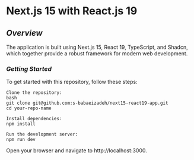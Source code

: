 # **Next.js 15 with React.js 19**

## *Overview*
The application is built using Next.js 15, React 19, TypeScript, and Shadcn, which together provide a robust framework for modern web development. 

### *Getting Started*
To get started with this repository, follow these steps:

```
Clone the repository:
bash
git clone git@github.com:s-babaeizadeh/next15-react19-app.git
cd your-repo-name

Install dependencies:
npm install

Run the development server:
npm run dev
```

Open your browser and navigate to http://localhost:3000.
